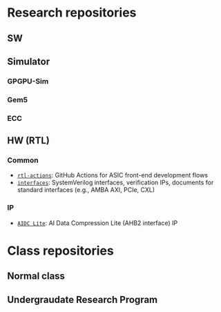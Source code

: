 # Research repositories


## SW

## Simulator

### GPGPU-Sim

### Gem5

### ECC

## HW (RTL)

### Common

- [```rtl-actions```](https://github.com/scalable-arch/rtl-actions): GitHub Actions for ASIC front-end development flows
- [```interfaces```](https://github.com/scalable-arch/interfaces): SystemVerilog interfaces, verification IPs, documents for standard interfaces (e.g., AMBA AXI, PCIe, CXL)

### IP
- [```AIDC Lite```](https://github.com/scalable-arch/AIDCLite): AI Data Compression Lite (AHB2 interface) IP


# Class repositories

## Normal class

## Undergraudate Research Program
